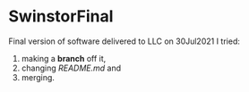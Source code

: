 # SwinstorFinal
Final version of software delivered to LLC on 30Jul2021
I tried:
1. making a **branch** off it, 
2. changing *README.md* and 
3. merging.
